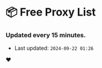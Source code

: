 # :package: Free Proxy List
### Updated every 15 minutes.

- Last updated: `2024-09-22 01:26`

:heart:
